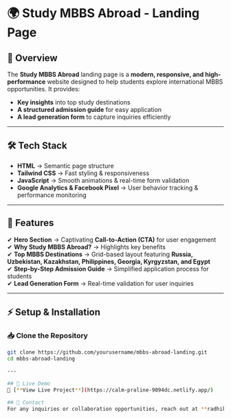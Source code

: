 # 🌍 Study MBBS Abroad - Landing Page  

## 📌 Overview  
The **Study MBBS Abroad** landing page is a **modern, responsive, and high-performance** website designed to help students explore international MBBS opportunities. It provides:  
- **Key insights** into top study destinations  
- **A structured admission guide** for easy application  
- **A lead generation form** to capture inquiries efficiently  

---

## 🛠️ Tech Stack  
- **HTML** → Semantic page structure  
- **Tailwind CSS** → Fast styling & responsiveness  
- **JavaScript** → Smooth animations & real-time form validation  
- **Google Analytics & Facebook Pixel** → User behavior tracking & performance monitoring  

---

## 🚀 Features  
✔ **Hero Section** → Captivating **Call-to-Action (CTA)** for user engagement  
✔ **Why Study MBBS Abroad?** → Highlights key benefits  
✔ **Top MBBS Destinations** → Grid-based layout featuring **Russia, Uzbekistan, Kazakhstan, Philippines, Georgia, Kyrgyzstan, and Egypt**  
✔ **Step-by-Step Admission Guide** → Simplified application process for students  
✔ **Lead Generation Form** → Real-time validation for user inquiries  

---

## ⚡ Setup & Installation  

### 📥 Clone the Repository  
```bash
git clone https://github.com/yourusername/mbbs-abroad-landing.git  
cd mbbs-abroad-landing  

---

## 📎 Live Demo  
🔗 [**View Live Project**](https://calm-praline-9094dc.netlify.app/)  

## 📩 Contact  
For any inquiries or collaboration opportunities, reach out at **radhikagarg104@gmail.com**  
